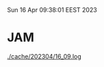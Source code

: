Sun 16 Apr 09:38:01 EEST 2023
# JAM
<a href='./cache/202304/16_09.log'>./cache/202304/16_09.log</a>
